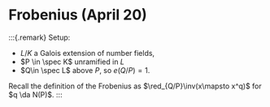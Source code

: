 # Frobenius (April 20)


:::{.remark}
Setup:

- $L/K$ a Galois extension of number fields,
- $P \in \spec K$ unramified in $L$
- $Q\in \spec L$ above $P$, so $e(Q/P) = 1$.

Recall the definition of the Frobenius as $\red_{Q/P}\inv(x\mapsto x^q)$ for $q \da N(P)$.
:::

